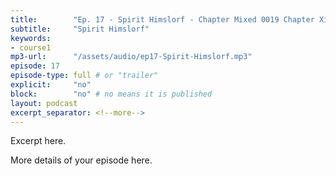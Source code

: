 ```yaml
---
title:        "Ep. 17 - Spirit Himslorf - Chapter Mixed 0019 Chapter Xiii The Baptism In The Holy Spirit How To Receive"
subtitle:     "Spirit Himslorf"
keywords:
- course1
mp3-url:      "/assets/audio/ep17-Spirit-Himslorf.mp3"
episode: 17
episode-type: full # or "trailer"
explicit:     "no"
block:        "no" # no means it is published
layout: podcast
excerpt_separator: <!--more-->
---
```

Excerpt here.
<!--more-->

More details of your episode here.
